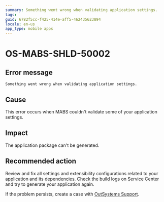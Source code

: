 ```yaml
---
summary: Something went wrong when validating application settings.
tags:
guid: 6782f5cc-f425-414e-aff5-462435623894
locale: en-us
app_type: mobile apps
---
```


# OS-MABS-SHLD-50002
## Error message

`Something went wrong when validating application settings.`

## Cause

This error occurs when MABS couldn't validate some of your application settings.

## Impact

The application package can't be generated.

## Recommended action

Review and fix all settings and extensibility configurations related to your application and its dependencies.
Check the build logs on Service Center and try to generate your application again.

If the problem persists, create a case with [OutSystems Support](https://success.outsystems.com/Support).
